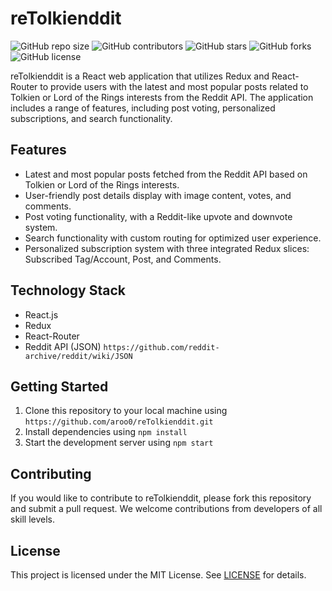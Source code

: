 # reTolkienddit

![GitHub repo size](https://img.shields.io/github/repo-size/aroo0/reTolkienddit) ![GitHub contributors](https://img.shields.io/github/contributors/aroo0/reTolkienddit) ![GitHub stars](https://img.shields.io/github/stars/aroo0/reTolkienddit?style=social) ![GitHub forks](https://img.shields.io/github/forks/aroo0/reTolkienddit?style=social) ![GitHub license](https://img.shields.io/github/license/aroo0/reTolkienddit)

reTolkienddit is a React web application that utilizes Redux and React-Router to provide users with the latest and most popular posts related to Tolkien or Lord of the Rings interests from the Reddit API. The application includes a range of features, including post voting, personalized subscriptions, and search functionality.

## Features

- Latest and most popular posts fetched from the Reddit API based on Tolkien or Lord of the Rings interests.
- User-friendly post details display with image content, votes, and comments.
- Post voting functionality, with a Reddit-like upvote and downvote system.
- Search functionality with custom routing for optimized user experience.
- Personalized subscription system with three integrated Redux slices: Subscribed Tag/Account, Post, and Comments.

## Technology Stack

- React.js
- Redux
- React-Router
- Reddit API (JSON) `https://github.com/reddit-archive/reddit/wiki/JSON`

## Getting Started

1. Clone this repository to your local machine using `https://github.com/aroo0/reTolkienddit.git`
2. Install dependencies using `npm install`
3. Start the development server using `npm start`

## Contributing

If you would like to contribute to reTolkienddit, please fork this repository and submit a pull request. We welcome contributions from developers of all skill levels.

## License

This project is licensed under the MIT License. See [LICENSE](LICENSE) for details.
